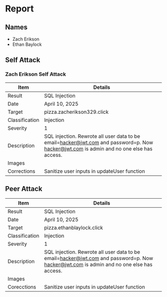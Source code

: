 # Report

## Names
- Zach Erikson
- Ethan Baylock

## Self Attack

### Zach Erikson Self Attack

| Item          | Details                              |
|---------------|--------------------------------------|
| Result        | SQL Injection                       |
| Date          | April 10, 2025                      |
| Target        | pizza.zacherikson329.click          |
| Classification| Injection                           |
| Severity      | 1                                   |
| Description   | SQL injection. Rewrote all user data to be email=hacker@jwt.com and password=p. Now hacker@jwt.com is admin and no one else has access. |
| Images        |                                     |
| Corrections   | Sanitize user inputs in updateUser function |

## Peer Attack

| Item          | Details                              |
|---------------|--------------------------------------|
| Result        | SQL Injection                       |
| Date          | April 10, 2025                      |
| Target        | pizza.ethanblaylock.click           |
| Classification| Injection                           |
| Severity      | 1                                   |
| Description   | SQL injection. Rewrote all user data to be email=hacker@jwt.com and password=p. Now hacker@jwt.com is admin and no one else has access. |
| Images        |                                     |
| Corecctions   | Sanitize user inputs in updateUser function |
